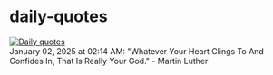 # daily-quotes
[![Daily quotes](https://github.com/ceepu8/daily-quotes/actions/workflows/daily-quote.yml/badge.svg)](https://github.com/ceepu8/daily-quotes/actions/workflows/daily-quote.yml)<br/>
January 02, 2025 at 02:14 AM: "Whatever Your Heart Clings To And Confides In, That Is Really Your God." - Martin Luther

